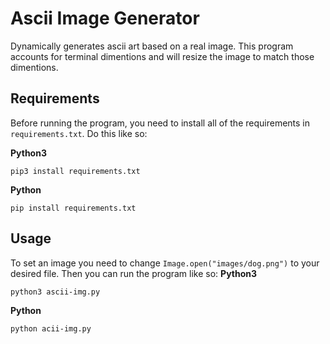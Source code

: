 # Ascii Image Generator
Dynamically generates ascii art based on a real image. This program accounts for terminal dimentions and will resize the image to match those dimentions.

## Requirements
Before running the program, you need to install all of the requirements in `requirements.txt`. Do this like so:

**Python3**
```
pip3 install requirements.txt
```

**Python**
```
pip install requirements.txt
```

## Usage
To set an image you need to change `Image.open("images/dog.png")` to your desired file. Then you can run the program like so:
**Python3**
```
python3 ascii-img.py
```

**Python**
```
python acii-img.py
```
